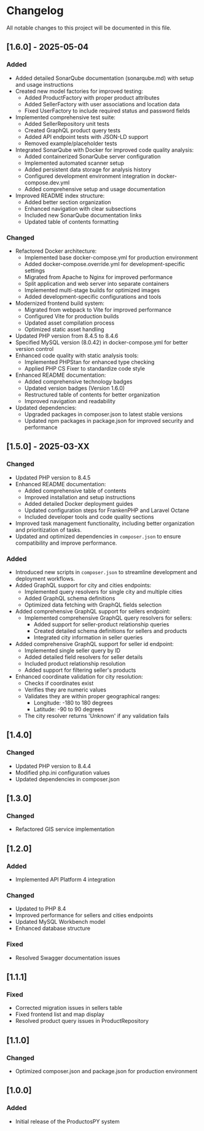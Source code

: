# Changelog

All notable changes to this project will be documented in this file.

## [1.6.0] - 2025-05-04

### Added
- Added detailed SonarQube documentation (sonarqube.md) with setup and usage instructions
- Created new model factories for improved testing:
  - Added ProductFactory with proper product attributes
  - Added SellerFactory with user associations and location data
  - Fixed UserFactory to include required status and password fields
- Implemented comprehensive test suite:
  - Added SellerRepository unit tests
  - Created GraphQL product query tests
  - Added API endpoint tests with JSON-LD support
  - Removed example/placeholder tests
- Integrated SonarQube with Docker for improved code quality analysis:
  - Added containerized SonarQube server configuration
  - Implemented automated scanner setup
  - Added persistent data storage for analysis history
  - Configured development environment integration in docker-compose.dev.yml
  - Added comprehensive setup and usage documentation
- Improved README index structure:
  - Added better section organization
  - Enhanced navigation with clear subsections
  - Included new SonarQube documentation links
  - Updated table of contents formatting

### Changed
- Refactored Docker architecture:
  - Implemented base docker-compose.yml for production environment
  - Added docker-compose.override.yml for development-specific settings
  - Migrated from Apache to Nginx for improved performance
  - Split application and web server into separate containers
  - Implemented multi-stage builds for optimized images
  - Added development-specific configurations and tools
- Modernized frontend build system:
  - Migrated from webpack to Vite for improved performance
  - Configured Vite for production builds
  - Updated asset compilation process
  - Optimized static asset handling
- Updated PHP version from 8.4.5 to 8.4.6
- Specified MySQL version (8.0.42) in docker-compose.yml for better version control
- Enhanced code quality with static analysis tools:
  - Implemented PHPStan for enhanced type checking
  - Applied PHP CS Fixer to standardize code style
- Enhanced README documentation:
  - Added comprehensive technology badges
  - Updated version badges (Version 1.6.0)
  - Restructured table of contents for better organization
  - Improved navigation and readability
- Updated dependencies:
  - Upgraded packages in composer.json to latest stable versions
  - Updated npm packages in package.json for improved security and performance

## [1.5.0] - 2025-03-XX

### Changed
- Updated PHP version to 8.4.5
- Enhanced README documentation:
  - Added comprehensive table of contents
  - Improved installation and setup instructions
  - Added detailed Docker deployment guides
  - Updated configuration steps for FrankenPHP and Laravel Octane
  - Included developer tools and code quality sections
- Improved task management functionality, including better organization and prioritization of tasks.
- Updated and optimized dependencies in `composer.json` to ensure compatibility and improve performance.

### Added
- Introduced new scripts in `composer.json` to streamline development and deployment workflows.
- Added GraphQL support for city and cities endpoints:
  - Implemented query resolvers for single city and multiple cities
  - Added GraphQL schema definitions
  - Optimized data fetching with GraphQL fields selection
- Added comprehensive GraphQL support for sellers endpoint:
  - Implemented comprehensive GraphQL query resolvers for sellers:
    - Added support for seller-product relationship queries
    - Created detailed schema definitions for sellers and products
    - Integrated city information in seller queries
- Added comprehensive GraphQL support for seller id endpoint:
  - Implemented single seller query by ID
  - Added detailed field resolvers for seller details
  - Included product relationship resolution
  - Added support for filtering seller's products
- Enhanced coordinate validation for city resolution:
  - Checks if coordinates exist
  - Verifies they are numeric values
  - Validates they are within proper geographical ranges:
    - Longitude: -180 to 180 degrees
    - Latitude: -90 to 90 degrees
  - The city resolver returns 'Unknown' if any validation fails

## [1.4.0]

### Changed
- Updated PHP version to 8.4.4
- Modified php.ini configuration values
- Updated dependencies in composer.json

## [1.3.0]

### Changed
- Refactored GIS service implementation

## [1.2.0]

### Added
- Implemented API Platform 4 integration

### Changed
- Updated to PHP 8.4
- Improved performance for sellers and cities endpoints
- Updated MySQL Workbench model
- Enhanced database structure

### Fixed
- Resolved Swagger documentation issues

## [1.1.1]

### Fixed
- Corrected migration issues in sellers table
- Fixed frontend list and map display
- Resolved product query issues in ProductRepository

## [1.1.0]

### Changed
- Optimized composer.json and package.json for production environment

## [1.0.0]

### Added
- Initial release of the ProductosPY system